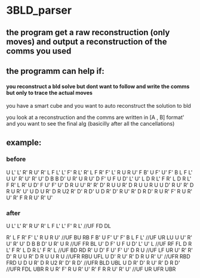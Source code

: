 # 3BLD_parser

## the program get a raw reconstruction (only moves) and output a reconstruction of the comms you used
## the programm can help if:

#### you reconstruct a bld solve but dont want to follow and write the comms but only to trace the actual moves
	
you have a smart cube and you want to auto reconstruct the solution to bld

you look at a reconstruction and the comms are written in [A , B] format' and you want to see the final alg (basicilly after all the cancellations)

## example:
### before 
 U L' L' R' R U' R' L F L' L' F' R L' R' L F R' F' L' R U R U' 
F B' U F' U' F' B L F L' U U' R' U' R' U' D B B D' U R' U R 
U' D F' U F U D' L' U' L D R L' F R' L D R L' F R' L R' U D' 
F U' F' U' D R U U' R' R' D' R U U R' D R U U R U U D' R U' R' 
D R U R' U' U D U R' D R U2 R' D' R D' U D R' D' R U' R' D R D'
R U R' F' R U R' U' R' F R R U' R' U'
### after
U L' L' R' R U' R' L F L' L' F' R L' //UF FD DL

R' L F R' F' L' R U R U' //UF BU RB
F B' U F' U' F' B L F L' //UF UR LU
U U' R' U' R' U' D B B D' U R' U R //UF FR BL
U' D F' U F U D' L' U' L //UF RF FL
D R L' F R' L D R L' F R' L //UF BD RD
R' U D' F U' F' U' D R U //UF LF UR
U' R' R' D' R U U R' D R U U R U //UFR RBU UFL
U D' R U' R' D R U R' U' //UFR RBD FRD
U D U R' D R U2 R' D' R D' //UFR BLD UBL
U D R' D' R U' R' D R D' //UFR FDL UBR
R U R' F' R U R' U' R' F R R U' R' U' //UF UR UFR UBR

